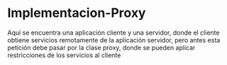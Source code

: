 # Implementacion-Proxy
Aquí se encuentra una aplicación cliente y una servidor, donde el cliente obtiene servicios remotamente de la aplicación servidor, pero antes esta petición debe pasar por la clase proxy, donde se pueden aplicar restricciones de los servicios al cliente 
